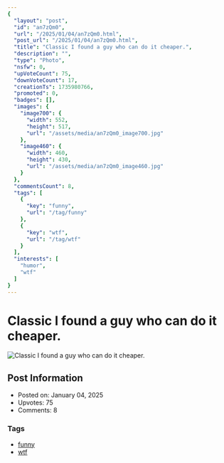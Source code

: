 ```yaml
---
{
  "layout": "post",
  "id": "an7zQm0",
  "url": "/2025/01/04/an7zQm0.html",
  "post_url": "/2025/01/04/an7zQm0.html",
  "title": "Classic I found a guy who can do it cheaper.",
  "description": "",
  "type": "Photo",
  "nsfw": 0,
  "upVoteCount": 75,
  "downVoteCount": 17,
  "creationTs": 1735980766,
  "promoted": 0,
  "badges": [],
  "images": {
    "image700": {
      "width": 552,
      "height": 517,
      "url": "/assets/media/an7zQm0_image700.jpg"
    },
    "image460": {
      "width": 460,
      "height": 430,
      "url": "/assets/media/an7zQm0_image460.jpg"
    }
  },
  "commentsCount": 8,
  "tags": [
    {
      "key": "funny",
      "url": "/tag/funny"
    },
    {
      "key": "wtf",
      "url": "/tag/wtf"
    }
  ],
  "interests": [
    "humor",
    "wtf"
  ]
}
---
```


# Classic I found a guy who can do it cheaper.

![Classic I found a guy who can do it cheaper.](/assets/media/an7zQm0_image700.jpg)

## Post Information

- Posted on: January 04, 2025
- Upvotes: 75
- Comments: 8

### Tags

- [funny](/tag/funny)
- [wtf](/tag/wtf)
